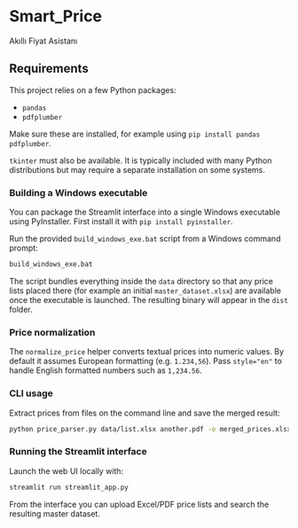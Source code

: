 # Smart_Price

Akıllı Fiyat Asistanı

## Requirements

This project relies on a few Python packages:

- `pandas`
- `pdfplumber`

Make sure these are installed, for example using `pip install pandas pdfplumber`.

`tkinter` must also be available. It is typically included with many Python distributions but may require a separate installation on some systems.

### Building a Windows executable

You can package the Streamlit interface into a single Windows executable using
PyInstaller. First install it with `pip install pyinstaller`.

Run the provided `build_windows_exe.bat` script from a Windows command
prompt:

```bat
build_windows_exe.bat
```

The script bundles everything inside the `data` directory so that any price
lists placed there (for example an initial `master_dataset.xlsx`) are available
once the executable is launched. The resulting binary will appear in the
`dist` folder.

### Price normalization

The `normalize_price` helper converts textual prices into numeric values. By
default it assumes European formatting (e.g. `1.234,56`). Pass
`style="en"` to handle English formatted numbers such as `1,234.56`.

### CLI usage

Extract prices from files on the command line and save the merged result:

```bash
python price_parser.py data/list.xlsx another.pdf -o merged_prices.xlsx
```

### Running the Streamlit interface

Launch the web UI locally with:

```bash
streamlit run streamlit_app.py
```

From the interface you can upload Excel/PDF price lists and search the
resulting master dataset.
